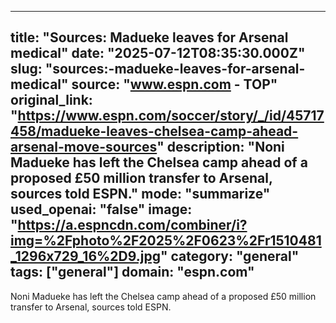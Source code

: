 ---
   title: "Sources: Madueke leaves for Arsenal medical"
   date: "2025-07-12T08:35:30.000Z"
   slug: "sources:-madueke-leaves-for-arsenal-medical"
   source: "www.espn.com - TOP"
   original_link: "https://www.espn.com/soccer/story/_/id/45717458/madueke-leaves-chelsea-camp-ahead-arsenal-move-sources"
   description: "Noni Madueke has left the Chelsea camp ahead of a proposed £50 million transfer to Arsenal, sources told ESPN."
   mode: "summarize"
   used_openai: "false"
   image: "https://a.espncdn.com/combiner/i?img=%2Fphoto%2F2025%2F0623%2Fr1510481_1296x729_16%2D9.jpg"
   category: "general"
   tags: ["general"]
   domain: "espn.com"
  ---
  Noni Madueke has left the Chelsea camp ahead of a proposed £50 million transfer to Arsenal, sources told ESPN.